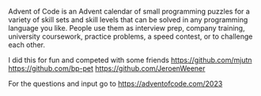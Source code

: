 Advent of Code is an Advent calendar of small programming puzzles for a variety of skill sets and skill levels that can be solved in any programming language you like. People use them as interview prep, company training, university coursework, practice problems, a speed contest, or to challenge each other.

I did this for fun and competed with some friends
https://github.com/mjutn
https://github.com/bp-pet
https://github.com/JeroenWeener

For the questions and input go to
https://adventofcode.com/2023
